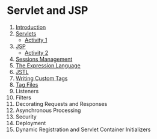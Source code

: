 # Servlet and JSP

1. [Introduction](https://github.com/asmalizaa/servletjsp/blob/main/chapter1.md)
2. [Servlets](https://github.com/asmalizaa/servletjsp/blob/main/chapter2.md)
   - [Activity 1](https://github.com/asmalizaa/servletjsp/blob/main/activity1.md)
3. [JSP](https://github.com/asmalizaa/servletjsp/blob/main/chapter3.md)
   - [Activity 2](https://github.com/asmalizaa/servletjsp/blob/main/activity2.md)
4. [Sessions Management](https://github.com/asmalizaa/servletjsp/blob/main/chapter4.md)
5. [The Expression Language](https://github.com/asmalizaa/servletjsp/blob/main/chapter5.md)
6. [JSTL](https://github.com/asmalizaa/servletjsp/blob/main/chapter6.md)
7. [Writing Custom Tags](https://github.com/asmalizaa/servletjsp/blob/main/chapter7.md)
8. [Tag Files](https://github.com/asmalizaa/servletjsp/blob/main/chapter8.md)
9. Listeners
10. Filters
11. Decorating Requests and Responses
12. Asynchronous Processing
13. Security
14. Deployment
15. Dynamic Registration and Servlet Container Initializers
